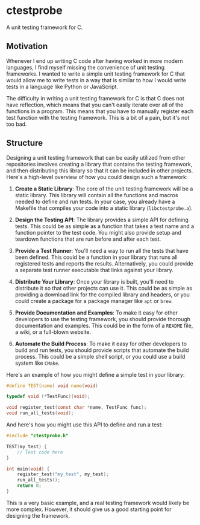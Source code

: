 # ctestprobe

A unit testing framework for C.

## Motivation

Whenever I end up writing C code after having worked in more modern languages, I find myself 
missing the convenience of unit testing frameworks. I wanted to write a simple unit testing 
framework for C that would allow me to write tests in a way that is similar to how I would 
write tests in a language like Python or JavaScript.

The difficulty in writing a unit testing framework for C is that C does not have reflection,
which means that you can't easily iterate over all of the functions in a program. This means
that you have to manually register each test function with the testing framework. This is
a bit of a pain, but it's not too bad.

## Structure

Designing a unit testing framework that can be easily utilized from other repositories involves creating a library that contains the testing framework, and then distributing this library so that it can be included in other projects. Here's a high-level overview of how you could design such a framework:

1. **Create a Static Library**: The core of the unit testing framework will be a static library. This library will contain all the functions and macros needed to define and run tests. In your case, you already have a Makefile that compiles your code into a static library (`libctestprobe.a`).

2. **Design the Testing API**: The library provides a simple API for defining tests. This could be as simple as a function that takes a test name and a function pointer to the test code. You might also provide setup and teardown functions that are run before and after each test.

3. **Provide a Test Runner**: You'll need a way to run all the tests that have been defined. This could be a function in your library that runs all registered tests and reports the results. Alternatively, you could provide a separate test runner executable that links against your library.

4. **Distribute Your Library**: Once your library is built, you'll need to distribute it so that other projects can use it. This could be as simple as providing a download link for the compiled library and headers, or you could create a package for a package manager like `apt` or `brew`.

5. **Provide Documentation and Examples**: To make it easy for other developers to use the testing framework, you should provide thorough documentation and examples. This could be in the form of a `README` file, a wiki, or a full-blown website.

6. **Automate the Build Process**: To make it easy for other developers to build and run tests, you should provide scripts that automate the build process. This could be a simple shell script, or you could use a build system like `CMake`.

Here's an example of how you might define a simple test in your library:

```c
#define TEST(name) void name(void)

typedef void (*TestFunc)(void);

void register_test(const char *name, TestFunc func);
void run_all_tests(void);
```

And here's how you might use this API to define and run a test:

```c
#include "ctestprobe.h"

TEST(my_test) {
    // Test code here
}

int main(void) {
    register_test("my_test", my_test);
    run_all_tests();
    return 0;
}
```

This is a very basic example, and a real testing framework would likely be more 
complex. However, it should give us a good starting point for designing the 
framework.


